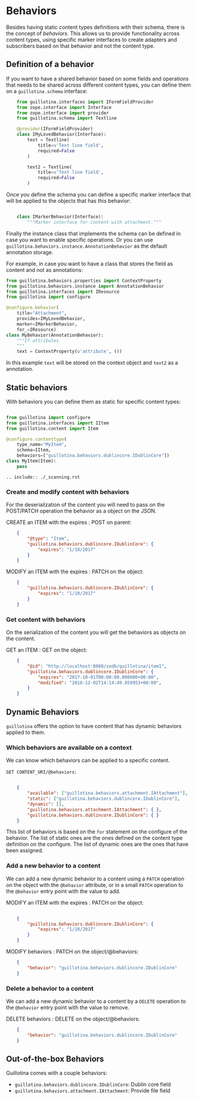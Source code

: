 # Behaviors

Besides having static content types definitions with their schema, there is the concept of *behaviors*.
This allows us to provide functionality across content types, using specific marker interfaces to create adapters and subscribers based on that behavior and not the content type.

## Definition of a behavior

If you want to have a shared behavior based on some fields and operations that needs to be shared across different content types, you can define them on a `guillotina.schema` interface:

```python
    from guillotina.interfaces import IFormFieldProvider
    from zope.interface import Interface
    from zope.interface import provider
    from guillotina.schema import Textline

    @provider(IFormFieldProvider)
    class IMyLovedBehavior(Interface):
        text = Textline(
            title=u'Text line field',
            required=False
        )

        text2 = Textline(
            title=u'Text line field',
            required=False
        )

```

Once you define the schema you can define a specific marker interface that will be applied to the objects that has this behavior:

```python

    class IMarkerBehavior(Interface):
        """Marker interface for content with attachment."""

```

Finally the instance class that implements the schema can be defined in case you want to enable specific operations.
Or you can use `guillotina.behaviors.instance.AnnotationBehavior` as the default annotation storage.

For example, in case you want to have a class that stores the field as content and not as annotations:

```python
from guillotina.behaviors.properties import ContextProperty
from guillotina.behaviors.instance import AnnotationBehavior
from guillotina.interfaces import IResource
from guillotina import configure

@configure.behavior(
    title="Attachment",
    provides=IMyLovedBehavior,
    marker=IMarkerBehavior,
    for_=IResource)
class MyBehavior(AnnotationBehavior):
    """If attributes
    """
    text = ContextProperty(u'attribute', ())
```

In this example `text` will be stored on the context object and `text2` as a annotation.


## Static behaviors

With behaviors you can define them as static for specific content types:

```python

from guillotina import configure
from guillotina.interfaces import IItem
from guillotina.content import Item

@configure.contenttype(
    type_name="MyItem",
    schema=IItem,
    behaviors=["guillotina.behaviors.dublincore.IDublinCore"])
class MyItem(Item):
    pass
```

```eval_rst
.. include:: ./_scanning.rst
```


### Create and modify content with behaviors

For the deserialization of the content you will need to pass on the POST/PATCH operation the behavior as a object on the JSON.


CREATE an ITEM with the expires : POST on parent:

```json
    {
        "@type": "Item",
        "guillotina.behaviors.dublincore.IDublinCore": {
            "expires": "1/10/2017"
        }
    }
```

MODIFY an ITEM with the expires : PATCH on the object:

```json
    {
        "guillotina.behaviors.dublincore.IDublinCore": {
            "expires": "1/10/2017"
        }
    }
```

### Get content with behaviors

On the serialization of the content you will get the behaviors as objects on the content.

GET an ITEM : GET on the object:

```json
    {
        "@id": "http://localhost:8080/zodb/guillotina/item1",
        "guillotina.behaviors.dublincore.IDublinCore": {
            "expires": "2017-10-01T00:00:00.000000+00:00",
            "modified": "2016-12-02T14:14:49.859953+00:00",
        }
    }
```


## Dynamic Behaviors

`guillotina` offers the option to have content that has dynamic behaviors applied to them.

### Which behaviors are available on a context

We can know which behaviors can be applied to a specific content.

`GET CONTENT_URI/@behaviors`:

```json

    {
        "available": ["guillotina.behaviors.attachment.IAttachment"],
        "static": ["guillotina.behaviors.dublincore.IDublinCore"],
        "dynamic": [],
        "guillotina.behaviors.attachment.IAttachment": { },
        "guillotina.behaviors.dublincore.IDublinCore": { }
    }
```

This list of behaviors is based on the `for` statement on the configure of the behavior.
The list of static ones are the ones defined on the content type definition on the configure.
The list of dynamic ones are the ones that have been assigned.

### Add a new behavior to a content

We can add a new dynamic behavior to a content using a `PATCH` operation on the object with the `@behavior` attribute,
or in a small `PATCH` operation to the `@behavior` entry point with the value to add.

MODIFY an ITEM with the expires : PATCH on the object:

```json

    {
        "guillotina.behaviors.dublincore.IDublinCore": {
            "expires": "1/10/2017"
        }
    }
```

MODIFY behaviors : PATCH on the object/@behaviors:

```json
    {
        "behavior": "guillotina.behaviors.dublincore.IDublinCore"
    }
```

### Delete a behavior to a content

We can add a new dynamic behavior to a content by a `DELETE` operation to the `@behavior` entry point with the value to remove.

DELETE behaviors : DELETE on the object/@behaviors:

```json
    {
        "behavior": "guillotina.behaviors.dublincore.IDublinCore"
    }
```



## Out-of-the-box Behaviors

Guillotina comes with a couple behaviors:

- `guillotina.behaviors.dublincore.IDublinCore`: Dublin core field
- `guillotina.behaviors.attachment.IAttachment`: Provide file field
